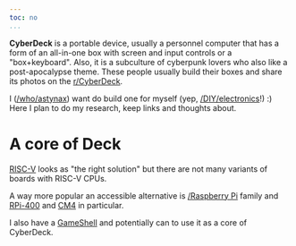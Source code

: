 ```yaml
---
toc: no
...
```


**CyberDeck** is a portable device, usually a personnel computer that has a form of an all-in-one box with screen and input controls or a "box+keyboard". Also, it is a subculture of cyberpunk lovers who also like a post-apocalypse theme. These people usually build their boxes and share its photos on the [r/CyberDeck](https://old.reddit.com/r/cyberDeck/).

I ([/who/astynax]()) want do build one for myself (yep, [/DIY/electronics]()!) :) Here I plan to do my research, keep links and thoughts about.

# A core of Deck

[RISC-V](https://riscv.org/) looks as "the right solution" but there are not many variants of boards with RISC-V CPUs.

A way more popular an accessible alternative is [/Raspberry Pi]() family and [RPi-400](https://www.raspberrypi.org/products/raspberry-pi-400) and [CM4](https://www.raspberrypi.org/products/compute-module-4) in particular.

I also have a [GameShell](https://www.clockworkpi.com/gameshell) and potentially can to use it as a core of CyberDeck.